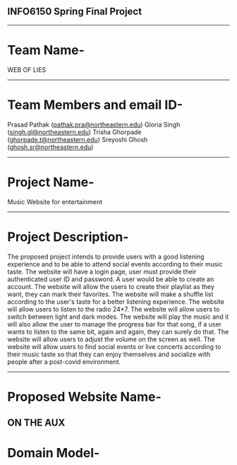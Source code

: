 ## INFO6150 Spring Final Project

--------------------------------------------------
# Team Name- 
WEB OF LIES

---------------------------------------------------
# Team Members and email ID-
Prasad Pathak  (pathak.pra@northeastern.edu)
Gloria Singh   (singh.gl@northeastern.edu)
Trisha Ghorpade (ghorpade.t@northeastern.edu)
Sreyoshi Ghosh (ghosh.sr@northeastern.edu)

----------------------------------------------------

# Project Name-
Music Website for entertainment

---------------------------------------------------
# Project Description-

The proposed project intends to provide users with a good listening experience and to be able to attend social events according to their music taste. The website will have a login page, user must provide their authenticated user ID and password. A user would be able to create an account. The website will allow the users to create their playlist as they want, they can mark their favorites. The website will make a shuffle list according to the user's taste for a better listening experience. The website will allow users to listen to the radio 24*7.  The website will allow users to switch between light and dark modes. The website will play the music and it will also allow the user to manage the progress bar for that song, if a user wants to listen to the same bit, again and again, they can surely do that. The website will allow users to adjust the volume on the screen as well. The website will allow users to find social events or live concerts according to their music taste so that they can enjoy themselves and socialize with people after a post-covid environment.

---------------------------------------------------
# Proposed Website Name-

ON THE AUX
---------------------------------------------------------

# Domain Model-






